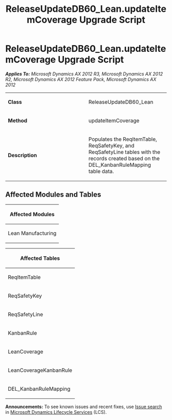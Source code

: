 ﻿---
title: ReleaseUpdateDB60_Lean.updateItemCoverage Upgrade Script
TOCTitle: ReleaseUpdateDB60_Lean.updateItemCoverage Upgrade Script
ms:assetid: 62423972-0353-98f4-71bf-0efeb3f53fb8
ms:mtpsurl: https://msdn.microsoft.com/en-us/library/JJ719118(v=AX.60)
ms:contentKeyID: 49708657
ms.date: 05/18/2015
mtps_version: v=AX.60
---

# ReleaseUpdateDB60\_Lean.updateItemCoverage Upgrade Script 


_**Applies To:** Microsoft Dynamics AX 2012 R3, Microsoft Dynamics AX 2012 R2, Microsoft Dynamics AX 2012 Feature Pack, Microsoft Dynamics AX 2012_

<table>
<colgroup>
<col style="width: 50%" />
<col style="width: 50%" />
</colgroup>
<tbody>
<tr class="odd">
<td><p><strong>Class</strong></p></td>
<td><p>ReleaseUpdateDB60_Lean</p></td>
</tr>
<tr class="even">
<td><p><strong>Method</strong></p></td>
<td><p>updateItemCoverage</p></td>
</tr>
<tr class="odd">
<td><p><strong>Description</strong></p></td>
<td><p>Populates the ReqItemTable, ReqSafetyKey, and ReqSafetyLine tables with the records created based on the DEL_KanbanRuleMapping table data.</p></td>
</tr>
</tbody>
</table>


## Affected Modules and Tables

<table>
<colgroup>
<col style="width: 100%" />
</colgroup>
<thead>
<tr class="header">
<th><p>Affected Modules</p></th>
</tr>
</thead>
<tbody>
<tr class="odd">
<td><p>Lean Manufacturing</p></td>
</tr>
</tbody>
</table>


<table>
<colgroup>
<col style="width: 100%" />
</colgroup>
<thead>
<tr class="header">
<th><p>Affected Tables</p></th>
</tr>
</thead>
<tbody>
<tr class="odd">
<td><p>ReqItemTable</p></td>
</tr>
<tr class="even">
<td><p>ReqSafetyKey</p></td>
</tr>
<tr class="odd">
<td><p>ReqSafetyLine</p></td>
</tr>
<tr class="even">
<td><p>KanbanRule</p></td>
</tr>
<tr class="odd">
<td><p>LeanCoverage</p></td>
</tr>
<tr class="even">
<td><p>LeanCoverageKanbanRule</p></td>
</tr>
<tr class="odd">
<td><p>DEL_KanbanRuleMapping</p></td>
</tr>
</tbody>
</table>

  
**Announcements:** To see known issues and recent fixes, use [Issue search](http://go.microsoft.com/fwlink/?linkid=389258) in [Microsoft Dynamics Lifecycle Services](http://go.microsoft.com/fwlink/?linkid=306505) (LCS).

